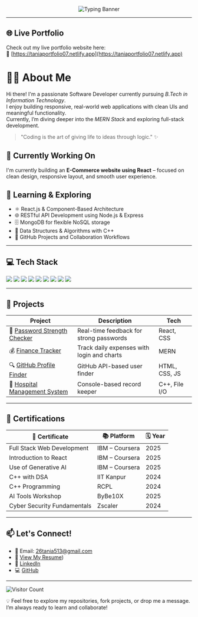<!-- ACTION BANNER -->
<p align="center">
  <img src="https://readme-typing-svg.herokuapp.com?font=Fira+Code&weight=500&size=22&pause=1000&color=F7006D&center=true&vCenter=true&width=800&lines=Hi+%F0%9F%91%8B+I'm+Tania!;B.Tech+IT+Student+%7C+Frontend+Developer;MERN+Stack+Learner+%7C+React+Enthusiast;Building+clean+and+interactive+web+apps!" alt="Typing Banner" />
</p>

---

## 🌐 Live Portfolio

Check out my live portfolio website here:  
🔗 [https://taniaportfolio07.netlify.app](https://taniaportfolio07.netlify.app)

# 👩‍💻 About Me

Hi there! I'm a passionate Software Developer currently pursuing *B.Tech in Information Technology*.  
I enjoy building responsive, real-world web applications with clean UIs and meaningful functionality.  
Currently, I’m diving deeper into the *MERN Stack* and exploring full-stack development.  

> "Coding is the art of giving life to ideas through logic." ✨

## 🚧 Currently Working On

I'm currently building an **E-Commerce website using React** – focused on clean design, responsive layout, and smooth user experience.


## 🌱 Learning & Exploring

- ⚛ React.js & Component-Based Architecture  
- 🌐 RESTful API Development using Node.js & Express  
- 🗄 MongoDB for flexible NoSQL storage  
- 🧠 Data Structures & Algorithms with C++  
- 📂 GitHub Projects and Collaboration Workflows  

---

## 💻 Tech Stack

<p>
  <img src="https://img.shields.io/badge/HTML5-E34F26?style=for-the-badge&logo=html5&logoColor=white"/>
  <img src="https://img.shields.io/badge/CSS3-1572B6?style=for-the-badge&logo=css3&logoColor=white"/>
  <img src="https://img.shields.io/badge/JavaScript-F7DF1E?style=for-the-badge&logo=javascript&logoColor=black"/>
  <img src="https://img.shields.io/badge/React-20232A?style=for-the-badge&logo=react&logoColor=61DAFB"/>
  <img src="https://img.shields.io/badge/Node.js-339933?style=for-the-badge&logo=nodedotjs&logoColor=white"/>
  <img src="https://img.shields.io/badge/Express.js-404D59?style=for-the-badge&logo=express&logoColor=white"/>
  <img src="https://img.shields.io/badge/MongoDB-4EA94B?style=for-the-badge&logo=mongodb&logoColor=white"/>
  <img src="https://img.shields.io/badge/Git-F05032?style=for-the-badge&logo=git&logoColor=white"/>
  <img src="https://img.shields.io/badge/GitHub-181717?style=for-the-badge&logo=github&logoColor=white"/>
</p>

---

## 🧩 Projects

| Project | Description | Tech |
|--------|-------------|------|
| 🔐 [Password Strength Checker](https://github.com/Tania2607/Password_validation) | Real-time feedback for strong passwords | React, CSS |
| 💰 [Finance Tracker](https://github.com/Tania2607/Finance_manager) | Track daily expenses with login and charts | MERN |
| 🔍 [GitHub Profile Finder](https://github.com/Tania2607/Github_Profile_Finder) | GitHub API-based user finder | HTML, CSS, JS |
| 🏥 [Hospital Management System](https://github.com/Tania2607/Hospital_Management_System) | Console-based record keeper | C++, File I/O |

---

## 🏅 Certifications

| 🧾 Certificate | 📚 Platform | 🗓 Year |
|----------------|-------------|---------|
| Full Stack Web Development | IBM – Coursera | 2025 |
| Introduction to React | IBM – Coursera | 2025 |
| Use of Generative AI | IBM – Coursera | 2025 |
| C++ with DSA | IIT Kanpur | 2024 |
| C++ Programming | RCPL | 2024 |
| AI Tools Workshop | ByBe10X | 2025 |
| Cyber Security Fundamentals | Zscaler | 2024 |

---

## 📫 Let's Connect!

- 📧 Email: [26tania513@gmail.com](mailto:26tania513@gmail.com)  
- 🔗 [View My Resume](https://drive.google.com/file/d/1epQbGIMOhrufdccpVUYXDwsssvAdI1NM/view?usp=drivesdk))  
- 💼 [LinkedIn](https://www.linkedin.com/in/tania-68668a349/)  
- 💻 [GitHub](https://github.com/Tania2607)

---

![Visitor Count](https://komarev.com/ghpvc/?username=Tania2607&style=flat-square&color=blue)

💡 Feel free to explore my repositories, fork projects, or drop me a message. I’m always ready to learn and collaborate!
